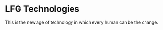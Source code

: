 <head>
<title>LFG Technologies</title>
</head>
<body>
<h1>LFG Technologies</h1>
<p>This is the new age of technology in which every human can be the change.</p>

</body>
